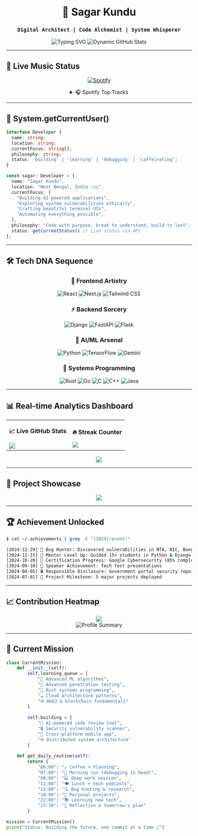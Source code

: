 <div align="center">

# 🌌 Sagar Kundu
### `Digital Architect | Code Alchemist | System Whisperer`

<img src="https://readme-typing-svg.herokuapp.com?font=JetBrains+Mono&size=18&duration=2000&pause=500&color=00FF41&center=true&vCenter=true&multiline=true&width=600&height=100&lines=Building+the+future%2C+one+commit+at+a+time;Turning+coffee+into+code+since+forever;Welcome+to+my+digital+realm+%F0%9F%91%BE" alt="Typing SVG" />

<!-- Dynamic GitHub Stats via API -->
<img src="https://github-stats-worker.kundusagar233.workers.dev/api/stats?username=sa001gar&theme=matrix" alt="Dynamic GitHub Stats" />

</div>

---

## 🎵 Live Music Status
<!-- Real-time Spotify integration -->
<div align="center">

[![Spotify](https://spotify-worker.kundusagar233.workers.dev/current-playing?counter=true&background=111111%22&color=ffffff)](https://open.spotify.com/user/rjb4qo7kpfs4o9u8sedth1v7j)

<details>
<summary>🎧 Spotify Top Tracks</summary>

<!-- Dynamic Spotify top tracks -->
<img src="https://spotify-worker.kundusagar233.workers.dev/top-tracks?limit=7&background=000000&color=ffffff" alt="Top Tracks" />

**Current Vibe:** Synthwave meets Lo-fi Hip Hop  
**Coding Mood:** `if (coffee.level > 50) { productivity++; }`

</details>

</div>

---

## 🧬 System.getCurrentUser()

```typescript
interface Developer {
  name: string;
  location: string;
  currentFocus: string[];
  philosophy: string;
  status: 'building' | 'learning' | 'debugging' | 'caffeinating';
}

const sagar: Developer = {
  name: "Sagar Kundu",
  location: "West Bengal, India 🇮🇳",
  currentFocus: [
    "Building AI-powered applications",
    "Exploring system vulnerabilities ethically", 
    "Crafting beautiful terminal UIs",
    "Automating everything possible",
  ],
  philosophy: "Code with purpose, break to understand, build to last",
  status: getCurrentStatus() // Live status via API
};

```
---

## 🛠️ Tech DNA Sequence

<div align="center">

<!-- Dynamic tech stack with usage stats -->
<!-- <img src="https://tech-stack-worker.your-username.workers.dev/api/stack?user=sa001gar&style=dna" alt="Tech DNA" /> -->

### 🎨 Frontend Artistry
![React](https://img.shields.io/badge/React-20232A?style=for-the-badge&logo=react&logoColor=61DAFB)
![Next.js](https://img.shields.io/badge/Next.js-000000?style=for-the-badge&logo=next.js&logoColor=white)
![Tailwind CSS](https://img.shields.io/badge/Tailwind_CSS-38B2AC?style=for-the-badge&logo=tailwind-css&logoColor=white)

### ⚡ Backend Sorcery
![Django](https://img.shields.io/badge/Django-092E20?style=for-the-badge&logo=django&logoColor=white)
![FastAPI](https://img.shields.io/badge/FastAPI-005571?style=for-the-badge&logo=fastapi)
![Flask](https://img.shields.io/badge/Flask-000000?style=for-the-badge&logo=flask&logoColor=white)

### 🤖 AI/ML Arsenal
![Python](https://img.shields.io/badge/Python-3776AB?style=for-the-badge&logo=python&logoColor=white)
![TensorFlow](https://img.shields.io/badge/TensorFlow-FF6F00?style=for-the-badge&logo=tensorflow&logoColor=white)
![Gemini](https://img.shields.io/badge/Gemini-8E75B2?style=for-the-badge&logo=google&logoColor=white)

### 🔧 Systems Programming
![Rust](https://img.shields.io/badge/Rust-000000?style=for-the-badge&logo=rust&logoColor=white)
![Go](https://img.shields.io/badge/Go-00ADD8?style=for-the-badge&logo=go&logoColor=white)
![C](https://img.shields.io/badge/C-00599C?style=for-the-badge&logo=c&logoColor=white)
![C++](https://img.shields.io/badge/C++-00599C?style=for-the-badge&logo=c%2B%2B&logoColor=white)
![Java](https://img.shields.io/badge/Java-ED8B00?style=for-the-badge&logo=java&logoColor=white)

</div>

---

## 📊 Real-time Analytics Dashboard

<div align="center">

<!-- Custom analytics via Cloudflare Workers -->

<table>
<tr>
<td>

**📈 Live GitHub Stats**
<!-- Real-time GitHub data -->
<img src="https://github-readme-stats.vercel.app/api?username=sa001gar&show_icons=true&theme=radical&include_all_commits=true&count_private=true&custom_title=Code%20Statistics&hide_border=true&bg_color=0d1117&title_color=00ff41&text_color=ffffff&icon_color=00ff41" />

</td>
<td>

**🔥 Streak Counter**
<!-- Contribution streak -->
<img src="https://github-readme-streak-stats.herokuapp.com/?user=sa001gar&theme=radical&hide_border=true&background=0d1117&stroke=00ff41&ring=00ff41&fire=ff6b6b&currStreakLabel=00ff41" />

</td>
</tr>
</table>

<!-- Language usage with real-time data -->
<img src="https://github-readme-stats.vercel.app/api/top-langs/?username=sa001gar&layout=compact&theme=radical&hide_border=true&bg_color=0d1117&title_color=00ff41&text_color=ffffff&langs_count=10" />

</div>

---

## 🚀 Project Showcase

<div align="center">

<!-- Dynamic project cards with live stats -->

![](https://github-contributor-stats.vercel.app/api?username=sa001gar&limit=15&theme=tokyonight&combine_all_yearly_contributions=true)

</div>

---

## 🏆 Achievement Unlocked

```bash
$ cat ~/.achievements | grep -E "(2024|recent)"

[2024-12-29] 🐞 Bug Hunter: Discovered vulnerabilities in NTA, NIC, Banglar Bhumi
[2024-11-15] 🧠 Mentor Level Up: Guided 15+ students in Python & Django
[2024-10-20] 🌱 Certification Progress: Google Cybersecurity (85% complete)
[2024-09-10] 📢 Speaker Achievement: Tech fest presentations
[2024-08-05] 🔒 Responsible Disclosure: Government portal security reports
[2024-07-01] 🚀 Project Milestone: 5 major projects deployed
```
---

## 📈 Contribution Heatmap

<div align="center">

<!-- Enhanced contribution graph -->
<img src="https://github-readme-activity-graph.vercel.app/graph?username=sa001gar&theme=react-dark&hide_border=true&bg_color=0d1117&color=00ff41&line=00ff41&point=ffffff&area=true&area_color=00ff41" />

</div>
<div align="center">
  <img src="https://github-profile-summary-cards.vercel.app/api/cards/profile-details?username=sa001gar&theme=github_dark" alt="Profile Summary" />
</div>

---

## 🎯 Current Mission

```python
class CurrentMission:
    def __init__(self):
        self.learning_queue = [
            "🧠 Advanced ML algorithms",
            "🔐 Advanced penetration testing",
            "🦀 Rust systems programming", 
            "☁️ Cloud architecture patterns",
            "🌐 Web3 & blockchain fundamentals"
        ]
        
        self.building = [
            "🤖 AI-powered code review tool",
            "🔒 Security vulnerability scanner",
            "📱 Cross-platform mobile app",
            "🌐 Distributed system architecture"
        ]
    
    def get_daily_routine(self):
        return {
            "06:00": "☕ Coffee + Planning",
            "07:00": "🏃 Morning run (debugging in head)",
            "08:00": "💻 Deep work session",
            "12:00": "🍽️ Lunch + tech podcasts", 
            "13:00": "🔍 Bug hunting & research",
            "18:00": "🎯 Personal projects",
            "22:00": "📚 Learning new tech",
            "23:30": "🌙 Reflection & tomorrow's plan"
        }

mission = CurrentMission()
print("Status: Building the future, one commit at a time 🚀")
```
